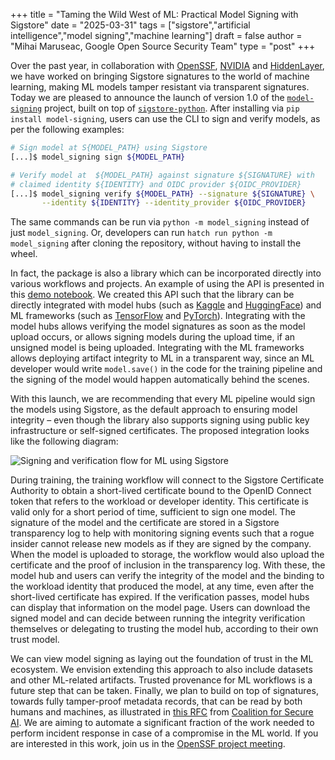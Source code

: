 +++
title = "Taming the Wild West of ML: Practical Model Signing with Sigstore"
date = "2025-03-31"
tags = ["sigstore","artificial intelligence","model signing","machine learning"]
draft = false
author = "Mihai Maruseac, Google Open Source Security Team"
type = "post"
+++

Over the past year, in collaboration with [OpenSSF][openssf], [NVIDIA][nvidia]
and [HiddenLayer][hiddenlayer], we have worked on bringing Sigstore signatures
to the world of machine learning, making ML models tamper resistant via
transparent signatures.  Today we are pleased to announce the launch of version
1.0 of the [`model-signing`][model-signing-pypi] project, built on top of
[`sigstore-python`][sigstore-python-github]. After installing via
`pip install model-signing`, users can use the CLI to sign and verify models,
as per the following examples:

```bash
# Sign model at S{MODEL_PATH} using Sigstore
[...]$ model_signing sign ${MODEL_PATH}

# Verify model at  ${MODEL_PATH} against signature ${SIGNATURE} with
# claimed identity ${IDENTITY} and OIDC provider ${OIDC_PROVIDER}
[...]$ model_signing verify ${MODEL_PATH} --signature ${SIGNATURE} \
       --identity ${IDENTITY} --identity_provider ${OIDC_PROVIDER}
```

The same commands can be run via `python -m model_signing` instead of just
`model_signing`. Or, developers can run `hatch run python -m model_signing`
after cloning the repository, without having to install the wheel.

In fact, the package is also a library which can be incorporated directly into
various workflows and projects. An example of using the API is presented in this
[demo notebook][demo-notebook]. We created this API such that the library can be
directly integrated with model hubs (such as [Kaggle][kaggle] and
[HuggingFace][huggingface]) and ML frameworks (such as [TensorFlow][tensorflow]
and [PyTorch][pytorch]).  Integrating with the model hubs allows verifying the
model signatures as soon as the model upload occurs, or allows signing models
during the upload time, if an unsigned model is being uploaded.  Integrating
with the ML frameworks allows deploying artifact integrity to ML in a
transparent way, since an ML developer would write `model.save()` in the code
for the training pipeline and the signing of the model would happen
automatically behind the scenes.

With this launch, we are recommending that every ML pipeline would sign the
models using Sigstore, as the default approach to ensuring model integrity –
even though the library also supports signing using public key infrastructure or
self-signed certificates. The proposed integration looks like the following
diagram:

![Signing and verification flow for ML using Sigstore](/images/sigstore-model-signing-diagram.png)

During training, the training workflow will connect to the Sigstore Certificate
Authority to obtain a short-lived certificate bound to the OpenID Connect token
that refers to the workload or developer identity. This certificate is valid
only for a short period of time, sufficient to sign one model. The signature of
the model and the certificate are stored in a Sigstore transparency log to help
with monitoring signing events such that a rogue insider cannot release new
models as if they are signed by the company. When the model is uploaded to
storage, the workflow would also upload the certificate and the proof of
inclusion in the transparency log. With these, the model hub and users can
verify the integrity of the model and the binding to the workload identity that
produced the model, at any time, even after the short-lived certificate has
expired. If the verification passes, model hubs can display that information on
the model page. Users can download the signed model and can decide between
running the integrity verification themselves or delegating to trusting the
model hub, according to their own trust model.

We can view model signing as laying out the foundation of trust in the ML
ecosystem. We envision extending this approach to also include datasets and
other ML-related artifacts. Trusted provenance for ML workflows is a future step
that can be taken. Finally, we plan to build on top of signatures, towards fully
tamper-proof metadata records, that can be read by both humans and machines, as
illustrated in [this RFC][cosai-rfc] from [Coalition for Secure AI][cosai]. We
are aiming to automate a significant fraction of the work needed to perform
incident response in case of a compromise in the ML world. If you are interested
in this work, join us in the [OpenSSF project meeting][openssf-notes].

[cosai-rfc]: https://github.com/cosai-oasis/ws1-supply-chain/issues/4
[cosai]: https://www.coalitionforsecureai.org/
[demo-notebook]: https://colab.sandbox.google.com/drive/1nbn8lH_p0V6rYFfa1TedHY5NrQwBcJGh?usp=sharing#scrollTo=ucjisOT9A9TI
[hiddenlayer]: https://hiddenlayer.com/
[huggingface]: https://huggingface.co/
[kaggle]: https://kaggle.com/
[model-signing-pypi]: https://pypi.org/project/model-signing/
[nvidia]: https://www.nvidia.com/en-us/
[openssf-notes]: https://docs.google.com/document/d/1L3ZEIN3mHNORB9xBw0yuVUe6T_yrlumnXK5_iIw3wkk/edit?tab=t.0
[openssf]: http://openssf.org/
[pytorch]: https://pytorch.org/
[sigstore-python-github]: https://github.com/sigstore/sigstore-python
[tensorflow]: https://www.tensorflow.org/
